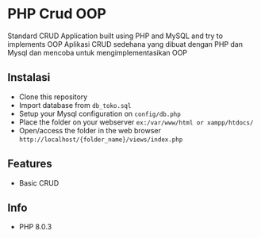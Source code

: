 # PHP Crud OOP
Standard CRUD Application built using PHP and MySQL and try to implements OOP
Aplikasi CRUD sedehana yang dibuat dengan PHP dan Mysql dan mencoba untuk mengimplementasikan OOP

## Instalasi
- Clone this repository
- Import database from `db_toko.sql`
- Setup your Mysql configuration on `config/db.php`
- Place the folder on your webserver  `ex:/var/www/html or xampp/htdocs/`
- Open/access the folder in the web browser `http://localhost/{folder_name}/views/index.php`

## Features
- Basic CRUD

## Info
- PHP 8.0.3
